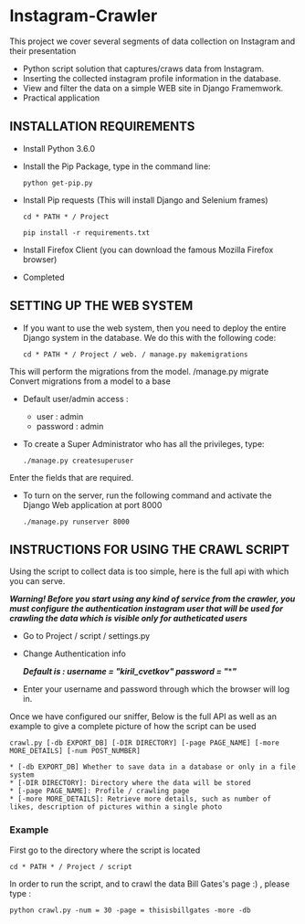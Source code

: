 # Instagram-Crawler
This project we cover several segments of data collection on Instagram and their presentation 

* Python script solution that captures/craws data from Instagram.
* Inserting the collected instagram profile information in the database. 
* View and filter the data on a simple WEB site in Django Framemwork.
* Practical application

## INSTALLATION REQUIREMENTS
 
* Install Python 3.6.0
* Install the Pip Package, type in the command line:
  
  ```python get-pip.py```
* Install Pip requests (This will install Django and Selenium frames)
  
  ```cd * PATH * / Project```
  
  ```pip install -r requirements.txt```
* Install Firefox Client (you can download the famous Mozilla Firefox browser)
* Completed



## SETTING UP THE WEB SYSTEM
* If you want to use the web system, then you need to deploy the entire Django system in the database. We do this with the following code:

  ```cd * PATH * / Project / web. / manage.py makemigrations```

This will perform the migrations from the model. /manage.py migrate Convert migrations from a model to a base

* Default user/admin access : 
 
  * user : admin
  * password : admin
  
* To create a Super Administrator who has all the privileges, type:

  ```./manage.py createsuperuser```

Enter the fields that are required.

* To turn on the server, run the following command and activate the Django Web application at port 8000

  ```./manage.py runserver 8000```
  
  

## INSTRUCTIONS FOR USING THE CRAWL SCRIPT
Using the script to collect data is too simple, here is the full api with which you can serve.

***Warning! Before you start using any kind of service from the crawler, you must configure the authentication instagram user 
that will be used for crawling the data which is visible only for autheticated users***

* Go to Project / script / settings.py
* Change Authentication info 

  ***Default is : username = "kiril_cvetkov" password = "*******"***
* Enter your username and password through which the browser will log in.
 
Once we have configured our sniffer, Below is the full API as well as an example to give a complete picture of how the script can be used

```
crawl.py [-db EXPORT_DB] [-DIR DIRECTORY] [-page PAGE_NAME] [-more MORE_DETAILS] [-num POST_NUMBER]
 
* [-db EXPORT_DB] Whether to save data in a database or only in a file system
* [-DIR DIRECTORY]: Directory where the data will be stored
* [-page PAGE_NAME]: Profile / crawling page
* [-more MORE_DETAILS]: Retrieve more details, such as number of likes, description of pictures within a single photo
```

### Example 
First go to the directory where the script is located

 ```cd * PATH * / Project / script```

In order to run the script, and to crawl the data Bill Gates's page :) , please type :

```python crawl.py -num = 30 -page = thisisbillgates -more -db```
